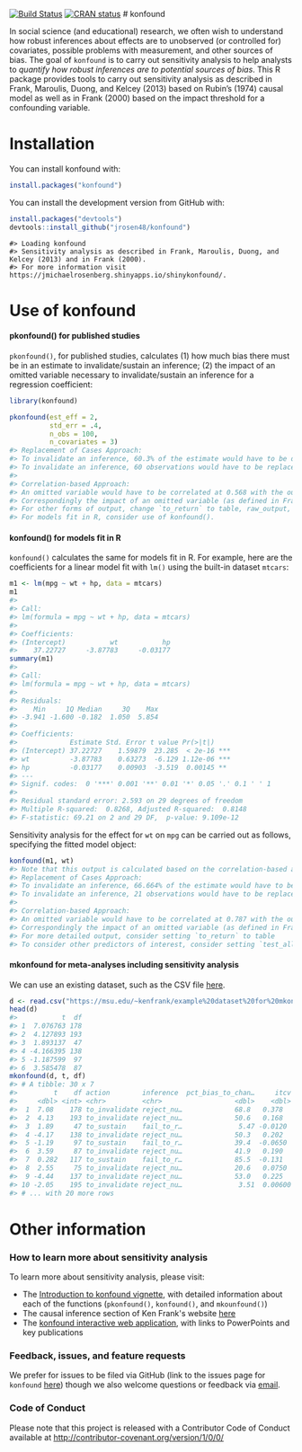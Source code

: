 
<!-- README.md is generated from README.Rmd. Please edit that file -->
[![Build Status](https://travis-ci.org/jrosen48/konfound.svg?branch=master)](https://travis-ci.org/jrosen48/konfound) [![CRAN status](https://www.r-pkg.org/badges/version/konfound)](https://cran.r-project.org/package=konfound) \# konfound

In social science (and educational) research, we often wish to understand how robust inferences about effects are to unobserved (or controlled for) covariates, possible problems with measurement, and other sources of bias. The goal of `konfound` is to carry out sensitivity analysis to help analysts to *quantify how robust inferences are to potential sources of bias*. This R package provides tools to carry out sensitivity analysis as described in Frank, Maroulis, Duong, and Kelcey (2013) based on Rubin’s (1974) causal model as well as in Frank (2000) based on the impact threshold for a confounding variable.

Installation
============

You can install konfound with:

``` r
install.packages("konfound")
```

You can install the development version from GitHub with:

``` r
install.packages("devtools")
devtools::install_github("jrosen48/konfound")
```

    #> Loading konfound
    #> Sensitivity analysis as described in Frank, Maroulis, Duong, and Kelcey (2013) and in Frank (2000).
    #> For more information visit https://jmichaelrosenberg.shinyapps.io/shinykonfound/.

Use of konfound
===============

#### pkonfound() for published studies

`pkonfound()`, for published studies, calculates (1) how much bias there must be in an estimate to invalidate/sustain an inference; (2) the impact of an omitted variable necessary to invalidate/sustain an inference for a regression coefficient:

``` r
library(konfound)
```

``` r
pkonfound(est_eff = 2, 
          std_err = .4, 
          n_obs = 100, 
          n_covariates = 3)
#> Replacement of Cases Approach:
#> To invalidate an inference, 60.3% of the estimate would have to be due to bias. This is based on a threshold of 0.794 for statistical significance (alpha = 0.05).
#> To invalidate an inference, 60 observations would have to be replaced with cases for which the effect is 0.
#> 
#> Correlation-based Approach:
#> An omitted variable would have to be correlated at 0.568 with the outcome and at 0.568 with the predictor of interest (conditioning on observed covariates) to invalidate an inference based on a threshold of 0.201 for statistical significance (alpha = 0.05).
#> Correspondingly the impact of an omitted variable (as defined in Frank 2000) must be 0.568 X 0.568 = 0.323 to invalidate an inference.
#> For other forms of output, change `to_return` to table, raw_output, thres_plot, or corr_plot.
#> For models fit in R, consider use of konfound().
```

#### konfound() for models fit in R

`konfound()` calculates the same for models fit in R. For example, here are the coefficients for a linear model fit with `lm()` using the built-in dataset `mtcars`:

``` r
m1 <- lm(mpg ~ wt + hp, data = mtcars)
m1
#> 
#> Call:
#> lm(formula = mpg ~ wt + hp, data = mtcars)
#> 
#> Coefficients:
#> (Intercept)           wt           hp  
#>    37.22727     -3.87783     -0.03177
summary(m1)
#> 
#> Call:
#> lm(formula = mpg ~ wt + hp, data = mtcars)
#> 
#> Residuals:
#>    Min     1Q Median     3Q    Max 
#> -3.941 -1.600 -0.182  1.050  5.854 
#> 
#> Coefficients:
#>             Estimate Std. Error t value Pr(>|t|)    
#> (Intercept) 37.22727    1.59879  23.285  < 2e-16 ***
#> wt          -3.87783    0.63273  -6.129 1.12e-06 ***
#> hp          -0.03177    0.00903  -3.519  0.00145 ** 
#> ---
#> Signif. codes:  0 '***' 0.001 '**' 0.01 '*' 0.05 '.' 0.1 ' ' 1
#> 
#> Residual standard error: 2.593 on 29 degrees of freedom
#> Multiple R-squared:  0.8268, Adjusted R-squared:  0.8148 
#> F-statistic: 69.21 on 2 and 29 DF,  p-value: 9.109e-12
```

Sensitivity analysis for the effect for `wt` on `mpg` can be carried out as follows, specifying the fitted model object:

``` r
konfound(m1, wt)
#> Note that this output is calculated based on the correlation-based approach used in mkonfound()
#> Replacement of Cases Approach:
#> To invalidate an inference, 66.664% of the estimate would have to be due to bias. This is based on a threshold of -1.293 for statistical significance (alpha = 0.05).
#> To invalidate an inference, 21 observations would have to be replaced with cases for which the effect is 0.
#> 
#> Correlation-based Approach:
#> An omitted variable would have to be correlated at 0.787 with the outcome and at 0.787 with the predictor of interest (conditioning on observed covariates) to invalidate an inference based on a threshold of -0.36 for statistical significance (alpha = 0.05).
#> Correspondingly the impact of an omitted variable (as defined in Frank 2000) must be 0.787 X 0.787 = 0.619 to invalidate an inference.
#> For more detailed output, consider setting `to_return` to table
#> To consider other predictors of interest, consider setting `test_all` to TRUE.
```

#### mkonfound for meta-analyses including sensitivity analysis

We can use an existing dataset, such as the CSV file [here](https://msu.edu/~kenfrank/example%20dataset%20for%20mkonfound.csv).

``` r
d <- read.csv("https://msu.edu/~kenfrank/example%20dataset%20for%20mkonfound.csv")
head(d)
#>           t  df
#> 1  7.076763 178
#> 2  4.127893 193
#> 3  1.893137  47
#> 4 -4.166395 138
#> 5 -1.187599  97
#> 6  3.585478  87
mkonfound(d, t, df)
#> # A tibble: 30 x 7
#>         t    df action        inference  pct_bias_to_chan…     itcv  r_con
#>     <dbl> <int> <chr>         <chr>                  <dbl>    <dbl>  <dbl>
#>  1  7.08    178 to_invalidate reject_nu…             68.8   0.378   0.614 
#>  2  4.13    193 to_invalidate reject_nu…             50.6   0.168   0.410 
#>  3  1.89     47 to_sustain    fail_to_r…              5.47 -0.0120  0.110 
#>  4 -4.17    138 to_invalidate reject_nu…             50.3   0.202   0.449 
#>  5 -1.19     97 to_sustain    fail_to_r…             39.4  -0.0650  0.255 
#>  6  3.59     87 to_invalidate reject_nu…             41.9   0.190   0.436 
#>  7  0.282   117 to_sustain    fail_to_r…             85.5  -0.131   0.361 
#>  8  2.55     75 to_invalidate reject_nu…             20.6   0.0750  0.274 
#>  9 -4.44    137 to_invalidate reject_nu…             53.0   0.225   0.475 
#> 10 -2.05    195 to_invalidate reject_nu…              3.51  0.00600 0.0770
#> # ... with 20 more rows
```

Other information
=================

### How to learn more about sensitivity analysis

To learn more about sensitivity analysis, please visit:

-   The [Introduction to konfound vignette](https://jrosen48.github.io/konfound/articles/Introduction_to_konfound.html), with detailed information about each of the functions (`pkonfound()`, `konfound()`, and `mkounfound()`)
-   The causal inference section of Ken Frank's website [here](https://msu.edu/~kenfrank/research.htm#causal)
-   The [konfound interactive web application](https://jmichaelrosenberg.shinyapps.io/shinykonfound/), with links to PowerPoints and key publications

### Feedback, issues, and feature requests

We prefer for issues to be filed via GitHub (link to the issues page for `konfound` [here](https://github.com/jrosen48/konfound/issues)) though we also welcome questions or feedback via [email](jrosen@msu.edu).

### Code of Conduct

Please note that this project is released with a Contributor Code of Conduct available at <http://contributor-covenant.org/version/1/0/0/>
